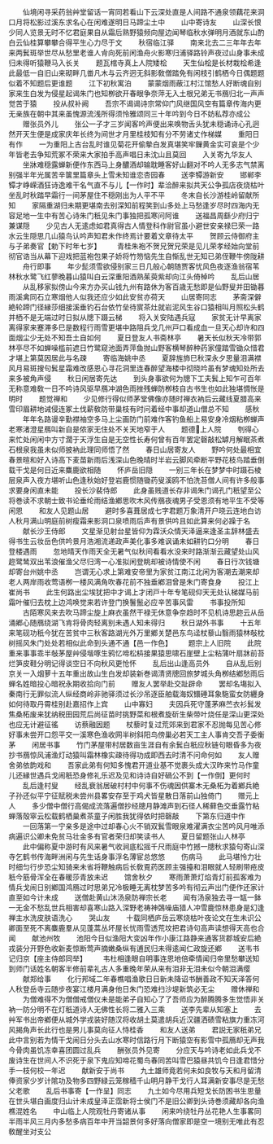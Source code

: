 <!-- { "loadSidebar": true } -->
　　仙境闲寻采药翁艸堂留话一宵同若看山下云深处直是人间路不通泉领藕花来洞口月将松影过溪东求名心在闲难遂明日马蹄尘土中
　　山中寄诗友
　　山深长恨少同人览景无时不忆君庭果自从霜后熟野猿频向屋边闻琴临秋水弹明月酒就东山酌白云仙桂算攀攀合得平生心力尽于文
　　秋宿临江驿
　　南来北去二三年年去年来两鬂斑举世尽从愁里老谁人肻向死前闲渔舟火影寒归浦驿路铃声夜过山身事未成归未得听猿鞭马入长关
　　题瓦棺寺真上人院矮桧
　　天生仙桧是长材栽桧希逢此最低一自旧山来砌畔几畨凡木与云齐迥无斜影敎僧踏免有闲枝引鹤栖今日偶题题似着不知题后更谁题
　　江下初秋寓泊
　　蒙蒙烟雨蔽江村江馆愁人好断魂自别家来生白发为侵星起谒朱门也知栁欲开春眼争奈萍无入土根兄弟无书鴈归北一声声觉苦于猿
　　投从叔补阙
　　吾宗不谒谒诗宗常仰门风继国风空有篇章传海内更无亲族在朝中其来虽愧源流浅所得须怜雅颂同三十年吟到今日不妨私荐亦成公
　　赠张员外儿
　　张公一子才三岁闻客吟声便出来唤物舌头犹未穏诵诗心孔迥然开天生便是成家庆年长终为间世才月里桂枝知有分不劳诸丈作梯媒
　　重阳日有作
　　一为重阳上古台乱时谁见菊花开偷摰白发真堪笑牢鏁黄金实可哀是个少年皆老去争知荒冢不荣来大家拍手高声唱日未沈山且莫回
　　入关寄九华友人
　　坐牀难穏露蝉新便作东西马上身醲酒却输耽睡客好山翻对不吟人无多志气禁离别强半年光属苦辛箧里篇章头上雪未知谁恋杏园春
　　送李镡游新安
　　邯郸李镡才峥嵘酒狂诗逸难干名气直不与儿【一作时】辈洽醉来拟共天公争孤店夜烧枯叶坐乱时秋踏早霜行一间茅屋住不穏刚出为人平不平
　　冬末自长沙游桂岭留献所知
　　家隔重湖归未期更堪南去别深知前程笑到山多处上马愁逢岁尽时四海内无容足地一生中有苦心诗朱门秖见朱门事独把孤寒问阿谁
　　送福昌周繇少府归宁兼谋隠
　　少见古人无逺虑如君真得古人情登科作尉官虽小避世安亲禄巳荣一路水云生隠思几山猿鸟认吟声知君未作终焉计要着文章待太平
　　贺顾云侍御府主与子弟奏官【勅下时年七岁】
　　青桂朱袍不贺兄贺兄荣是见儿荣孝经始向堂前彻官诰当从幕下迎戏把蓝袍包果子娇将竹笏恼先生自惭乱世无知已弟侄鞭牛傍陇耕
　　舟行即事
　　年少髭须雪欲侵别家三日几般心朝随贾客忧风色夜逐渔翁宿苇林秋水鹭飞红蓼晚暮山猿叫白云深重阳酒熟茱萸紫却向江头倚棹吟
　　乱后山居
　　从乱移家拟傍山今来方办买山钱九州有路休为客百歳无愁即是仙野叟并田锄暮雨溪禽同石立寒烟他人似我还应少如此安贫亦荷天
　　山居寄同志
　　茅斋深僻絶轮蹄门径縁莎细接溪垂钓石台依竹垒待賔茶灶就岩泥风生谷口猿相叫月照松头鹤并栖不是无端过时日拟从牕下蹑云梯
　　将入关安陆遇兵寇
　　家贫无计早离家离得家来蹇滞多巳是数程行雨雪更堪中路阻兵戈几州戸口看成血一旦天心却许和四面烟尘少无处不知吾土自如何
　　夏日登友人书斋林亭
　　暑天长似秋天冷带郭林亭尽不如蝉噪槛前遮日竹鹭窥池面弄萍鱼抛山野客横琴醉种药家僮踏雪锄众惜君才堪上第莫因居此与名疎
　　寄临海姚中丞
　　夏辞旌斾巳秋深永夕思量泪满襟风月易斑搜句鬂星霜难改感恩心寻花洞里连春醉望海楼中彻晓吟虽有梦魂知处所去来多被角声侵
　　秋日闲居寄先达
　　到头身事欲何为牕下工夫鬂上知乍可百年无称意难敎一日不吟诗风驱早鴈冲湖色雨挫残蝉防栁枝自古书生也如此独堪惆怅是明时
　　题觉禅和
　　少见修行得似师茅堂佛像亦随时禅衣衲后云藏线夏腊高来雪印眉耕地诫侵连冢土伐薪敎防带巢枝有时问着经中事却道山僧总不知
　　感秋
　　年年名路谩辛勤襟袖空多马上尘画防门前难作客钓鱼船上易安身冷烟粘栁蝉声老寒渚澄星鴈叫新自是侬家无住处不关天地窄于人
　　题德上人院
　　刳得心来忙处闲闲中方寸濶于天浮生自是无空性长寿何曾有百年罢定磬敲松罅月解眠茶煮石根泉我虽未似师披衲此理同师悟了然
　　春日山居寄友人
　　野吟何处最相宜春景暄和好入诗高下麦苗新雨后浅深山色晚晴时半岩云脚风牵断平野花枝鸟踏垂倒载干戈是何日近来麋鹿欲相随
　　怀庐岳旧隠
　　一别三年长在梦梦中时蹑石棱层泉声入夜方堪听山色逢秋始好登岩鹿惯随锄药叟溪鸥不怕洗苔僧人间有许多般事求要身闲直未能
　　投长沙裴侍郎
　　此身虽贱道长存非谒朱门谒孔门秖望至公将巻读不求朝士致书论垂纶雨结渔鄕思吹木风传鴈夜魂男子受恩须有地平生不受等闲恩
　　和友人见题山居
　　避时多喜葺居成七字君题万象清开户晓云连地白访人秋月满山明庭前树瘦霜来影洞口泉喷雨后声有景供吟且如此算来何必躁于名
　　献长沙王侍郎
　　文星渐见射台星皆仰为霖沃众情天泽逼来逢圣主辞林盛去得书生云妆岳色供吟景月浩湘流递政声美化事多难讽诵未如耕钓口分明
　　春日登楼遇雨
　　忽地晴天作雨天全无暑气似秋间看看水没来时路渐渐云藏望处山风趂鹭鸶双出苇浪催渔父尽归湾一心准拟闲登眺却被诗情使不闲
　　春日行次钱塘却寄台州姚中丞
　　岂谓无心求上第难安帝里为家贫江南江北闲为客潮去潮来却老人两岸雨收莺语栁一楼风满角吹春花前不独垂鄕泪曾是朱门寄食身
　　投江上崔尚书
　　此生何路出尘埃犹把中才谒上才闭戸十年专笔砚仰天无处认梯媒马前霜叶催归去枕上边鸿唤觉来若许登门换鬐鬛必应辛苦事风雷
　　书事投所知
　　古陌寒风来去吹马蹄尘旋上麻衣虽然干禄无休意争奈趋时不见机诗思趂云从岳涌鄕心随鴈绕湖飞肯将骨肉轻离别未遇人知未得归
　　秋日湖外书事
　　十五年来笔砚功秖今犹在苦贫中三秋客路湖光外万里鄕关楚邑东鸟迳杖藜山翳雨猿林敧枕树摇风朱门处处若相似此命到头通不通【邑一作色】
　　题宗上人旧院
　　此院重来事事乖半敧茅屋艸侵堦啄生鸦忆啼松枿接果猿思啸石崖壁上尘粘蒲叶扇牀前苔烂笋皮鞋分明记得谈空日不向秋风更怆怀
　　乱后出山逢高员外
　　自从乱后别京关一入烟萝十五年重出故山生白发却装新巻谒清贤牕回旅梦城头角栁结鄕愁雨后蝉名姓暗投心暗祝永期收拾向门前
　　赠友人罢举赴交趾辟命
　　罢却名塲拟入秦南行无罪似流人纵经商岭非驰驿须过长沙吊逐臣舶载海奴镮硾耳象駞蛮女防纒身如何待取丹霄桂别赴嘉招作上宾
　　山中寡妇
　　夫因兵死守蓬茅麻苎衣衫鬂发焦桑柘废来犹纳税田园荒后尚征苗时挑野菜和根煮旋斫生柴带叶烧任是深山更深处也应无计避征徭
　　访蔡融因题
　　杖藜时复过荒郊来到君家不忍抛每见苦心修好事未尝开口怨平交一溪寒色渔收网半树斜阳鸟傍巢必若天工主人事肯交吾子委衡茅
　　闲居书事
　　竹门茅屋带村居数亩生涯自有余鬂白秖应秋链句眼昏多为夜抄书鴈惊风浦渔灯动猿叫霜林橡实疎待得功成即西去时清不问命何如
　　友人赠舍弟依韵戏和
　　吾家此弟有何知多愧君开道业基不觉裹头成大汉昨来竹马作童儿还縁世遇兵戈闹秖恐身修礼乐迟及见和诗诗自好碢公不到【一作倒】更何时
　　乱后逢村叟
　　经乱衰翁居破村村中何事不伤魂因供寨木无桑柘为着鄕兵絶子孙还似平宁征赋税未尝州县畧安存至于鸡犬皆星散日落前山独倚门
　　赠元上人
　　多少僧中僧行高偈成流落遍僧抄经牕月静滩声到石径人稀藓色交垂露竹粘蝉落殻窣云松载鹤栖巢煮茶童子闲胜我犹得依时把磬敲
　　下第东归道中作
　　一回落第一宁亲多是途中过却春心火不销双鬂雪眼泉难濯满衣尘苦吟风月唯添病遍识公卿未免贫马壮金多有官者荣归却笑读书人
　　夏日留题张山人林亭
　　此中偏称夏中游时有风来暑气收涧底松摇千尺雨庭中竹撼一牕秋求猿句寄山深寺乞鹤书传海畔洲闲与先生话身事浮名薄宦总悠悠
　　伤病马
　　此马堪怜力壮时细匀行步恐尘知骑来未省将鞭触病后长敎覔药医顾主强擡和泪眼就人轻刷带疮皮秖今筋骨浑全在春暖莎青放未迟
　　馆舍秋夕
　　寒雨萧萧灯焰青灯前孤客难为情兵戈闹日别鄕国鸿鴈过时思弟兄冷极睡无离枕梦苦多吟有彻云声出门便作还家计直至如今计未成
　　送僧赴黄山沐汤泉防禅宗长老
　　闻有汤泉独去寻一缻一鉢一无金不愁乱世兵相害却喜寒山路入深野老祷神鵶噪庙猎人冲雪鹿惊林患身是幻逢禅主水洗皮肤语洗心
　　哭山友
　　十载同栖庐岳云寒烧枯叶夜论文在生未识公卿面至死不离麋鹿羣从见蓬蒿丛坏屋长忧雨雪透荒坟把君诗句高声读想得天高也合闻
　　献池州牧
　　池阳今日似渔阳大变凶年作小康江路静来通客货郡城安后絶戎装分开野色收新麦惊断莺声摘嫩桑纵有逋民归未得逺闻仁政旋还鄕
　　送韦书记归京【座主侍郎同举】
　　韦杜相逢眼自明事连恩地倍牵情闻归帝里愁攀送知到师门话姓名朝客半修前辈礼古人多重晚年荣从来有泪非无泪未似今朝泪满缨
　　献郑给事
　　化行邦域二年春樵唱渔歌日日新未降诏书酬善政不知天泽答何人秋登岳寺云随步夜宴江楼月满身他日朱门恐难扫沙堤新筑必无尘
　　赠休禅和
　　为僧难得不为僧僧戒僧仪未是能弟子自知心了了吾师应为醉腾腾多生觉悟非关衲一防分明不在灯秖道诗人无佛性长将二雅入三乘
　　送李先辈从知塞上
　　去艸军书出帝鄕便从城外学戎装好随汉将收胡土莫遣胡兵近汉疆洒碛雪粘旗力重冻河风揭角声长此行也是男儿事莫向征人恃桂香
　　和友人送弟
　　君説无家秖弟兄此中言别若为情干戈闹日分头去山水寒时信路行月下断猿空有影雪中孤鴈却无声我今骨肉虽饥冻幸喜团圆过乱兵
　　酬张员外见寄
　　分应天与吟诗老如此兵戈不废诗生在世间人不识死于泉下鬼应知啼花蜀鸟春同苦叫雪巴猿昼共饥今日逢君惜分手一枝何校一年迟
　　献新安于尚书
　　九土雄师竟若何未如良牧与天和月留清俸资家少岁计隂功及物多四野緑云笼稼穑千山明月静干戈行人耳满新安事尽是无愁父老歌
　　乱后书事寄【一作呈】同志
　　九土如今尽用兵短戈长防困书生思量在世头堪白画度归山计未成皇泽正霑新将士侯门不是旧公卿到头诗巻须藏却各向渔樵混姓名
　　中山临上人院观牡丹寄诸从事
　　闲来吟绕牡丹丛花艳人生事畧同半雨半风三月内多愁多病百年中开当韶景何多好落向僧家即是空一境别无唯此有忍敎醒坐对支公
